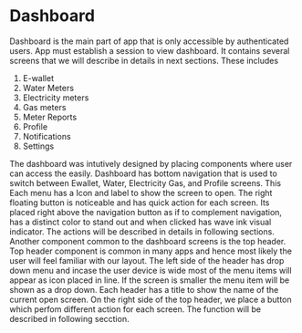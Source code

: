 # Dashboard

Dashboard is the main part of app that is only accessible by authenticated users. App must establish a session to view dashboard.
It contains several screens that we will describe in details in next sections. These includes
1. E-wallet
2. Water Meters
3. Electricity meters
4. Gas meters
5. Meter Reports
6. Profile
7. Notifications
8. Settings

The dashboard was intutively designed by placing components where user can access the easily. Dashboard has bottom navigation that is used to switch between Ewallet, Water, Electricity Gas, and Profile screens.
This Each menu has a Icon and label to show the screen to open. The right floating button is noticeable and has quick action for each screen. Its placed right above the navigation button as if to complement navigation,
 has a distinct color to stand out and when clicked has wave ink visual indicator. The actions will be described in details in following sections. Another component common to the dashboard screens is the top header. 
Top header component is common in many apps and hence most likely the user will feel familiar with our layout. The left side of the header has drop down menu and incase the user device is wide most of the menu items will 
appear as icon placed in line. If the screen is smaller the menu item will be shown as a drop down. Each header has a title to show the name of the current open screen. On the right side of the top header, we place a button 
which perfom different action for each screen. The function will be described in following secction.
